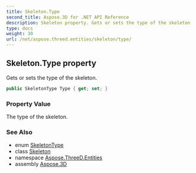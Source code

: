 ```yaml
---
title: Skeleton.Type
second_title: Aspose.3D for .NET API Reference
description: Skeleton property. Gets or sets the type of the skeleton
type: docs
weight: 30
url: /net/aspose.threed.entities/skeleton/type/
---
```

## Skeleton.Type property

Gets or sets the type of the skeleton.

```csharp
public SkeletonType Type { get; set; }
```

### Property Value

The type of the skeleton.

### See Also

* enum [SkeletonType](../../skeletontype/)
* class [Skeleton](../)
* namespace [Aspose.ThreeD.Entities](../../skeleton/)
* assembly [Aspose.3D](../../../)


